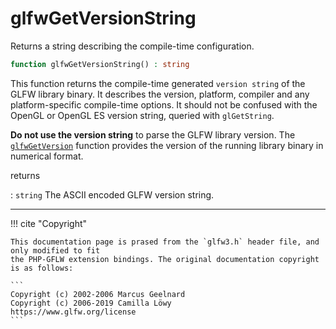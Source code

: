 # glfwGetVersionString
Returns a string describing the compile-time configuration.

```php
function glfwGetVersionString() : string
```

This function returns the compile-time generated
`version string` of the GLFW library binary. It
describes the version, platform, compiler and any platform-specific
compile-time options. It should not be confused with the OpenGL or OpenGL
ES version string, queried with `glGetString`.

__Do not use the version string__ to parse the GLFW library version. The
[`glfwGetVersion`](/API/GLFW/glfwGetVersion.html) function provides the
version of the running library
binary in numerical format.

returns

:    `string` The ASCII encoded GLFW version string.

---
     

!!! cite "Copyright"

    This documentation page is prased from the `glfw3.h` header file, and only modified to fit 
    the PHP-GFLW extension bindings. The original documentation copyright is as follows:

    ```
    Copyright (c) 2002-2006 Marcus Geelnard
    Copyright (c) 2006-2019 Camilla Löwy
    https://www.glfw.org/license
    ```